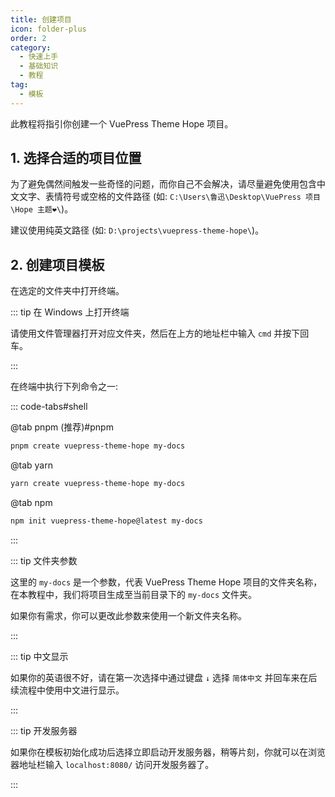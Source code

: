 ```yaml
---
title: 创建项目
icon: folder-plus
order: 2
category:
  - 快速上手
  - 基础知识
  - 教程
tag:
  - 模板
---
```


此教程将指引你创建一个 VuePress Theme Hope 项目。

<!-- more -->

## 1. 选择合适的项目位置

为了避免偶然间触发一些奇怪的问题，而你自己不会解决，请尽量避免使用包含中文文字、表情符号或空格的文件路径 (如: `C:\Users\鲁迅\Desktop\VuePress 项目\Hope 主题❤️\`)。

建议使用纯英文路径 (如: `D:\projects\vuepress-theme-hope\`)。

## 2. 创建项目模板

在选定的文件夹中打开终端。

::: tip 在 Windows 上打开终端

请使用文件管理器打开对应文件夹，然后在上方的地址栏中输入 `cmd` 并按下回车。

:::

在终端中执行下列命令之一:

::: code-tabs#shell

@tab pnpm (推荐)#pnpm

```bash
pnpm create vuepress-theme-hope my-docs
```

@tab yarn

```bash
yarn create vuepress-theme-hope my-docs
```

@tab npm

```bash
npm init vuepress-theme-hope@latest my-docs
```

:::

::: tip 文件夹参数

这里的 `my-docs` 是一个参数，代表 VuePress Theme Hope 项目的文件夹名称，在本教程中，我们将项目生成至当前目录下的 `my-docs` 文件夹。

如果你有需求，你可以更改此参数来使用一个新文件夹名称。

:::

::: tip 中文显示

如果你的英语很不好，请在第一次选择中通过键盘 `↓` 选择 `简体中文` 并回车来在后续流程中使用中文进行显示。

:::

::: tip 开发服务器

如果你在模板初始化成功后选择立即启动开发服务器，稍等片刻，你就可以在浏览器地址栏输入 `localhost:8080/` 访问开发服务器了。

:::

